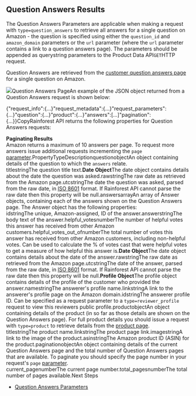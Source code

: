 Question Answers Results
------------------------

The Question Answers Parameters are applicable when making a request with `type=question_answers` to retrieve all answers for a single question on Amazon - the question is specified using either the `question_id` and `amazon_domain` parameters or the `url` parameter (where the `url` parameter contains a link to a question answers page). The parameters should be appended as querystring parameters to the Product Data API`GET`HTTP request.

Question Answers are retrieved from the [customer question answers page](https://www.amazon.com/ask/questions/Tx2YPKCGKAORFA4/1) for a single question on Amazon.

![](https://apiimages.imgix.net/rainforestapi/images/png/docs/question_answers.png?auto=format&ixlib=react-9.5.1-beta.1&w=600)Question Answers PageAn example of the JSON object returned from a Question Answers request is shown below:

{"request\_info":{...}"request\_metadata":{...}"request\_parameters":{...}"question":{...}"product":{...}"answers":[...]"pagination":{...}}CopyRainforest API returns the following properties for Question Answers requests:



**Paginating Results**  
Amazon returns a maximum of 10 answers per page. To request more answers issue additional requests incrementing the `page` [parameter](/docs/product-data-api/parameters/question-answers).PropertyTypeDescriptionquestionobjectAn object containing details of the question to which the `answers` relate.  
titlestringThe question title text.**Date Object**The date object contains details about the date the question was asked.rawstringThe raw date as retrieved from the Amazon page.utcstringThe date the question was asked, parsed from the raw date, in [ISO 8601](https://en.wikipedia.org/wiki/ISO_8601) format. If Rainforest API cannot parse the raw date then this property will be null.answersarrayAn array of Answer objects, containing each of the answers shown on the Question Answers page. The Answer object has the following properties:  
idstringThe unique, Amazon-assigned, ID of the answer.answerstringThe body text of the answer.helpful\_votesnumberThe number of helpful votes this answer has received from other Amazon customers.helpful\_votes\_out\_ofnumberThe total number of votes this answer has received from other Amazon customers, including non-helpful votes. Can be used to calculate the % of votes cast that were helpful votes to get a measure of how helpful this answer is.**Date Object**The date object contains details about the date of the answer.rawstringThe raw date as retrieved from the Amazon page.utcstringThe date of the answer, parsed from the raw date, in [ISO 8601](https://en.wikipedia.org/wiki/ISO_8601) format. If Rainforest API cannot parse the raw date then this property will be null.**Profile Object**The profile object contains details of the profile of the customer who provided the answer.namestringThe answerer's profile name.linkstringA link to the answerer's profile page on the Amazon domain.idstringThe answerer profile ID. Can be specified as a request parameter to a `type=reviewer_profile` request to view this reviewers public profile.productobjectAn object containing details of the product (in so far as those details are shown on the Question Answers page). For full product details you should issue a request with `type=product` to retrieve details from the [product page](/docs/product-data-api/results/product).  
titlestringThe product name.linkstringThe product page link.imagestringA link to the image of the product.asinstringThe Amazon product ID (ASIN) for the product.paginationobjectAn object containing details of the current Question Answers page and the total number of Question Answers pages that are available. To paginate you should specify the page number in your request's `page` [parameter](/docs/product-data-api/parameters/question-answers).  
current\_pagenumberThe current page number.total\_pagesnumberThe total number of pages available.Next Steps

* [Question Answers Parameters](/docs/product-data-api/parameters/question-answers)
